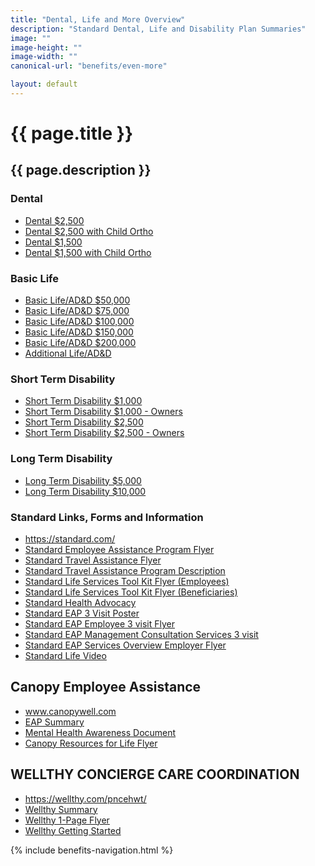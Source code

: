```yaml
---
title: "Dental, Life and More Overview"
description: "Standard Dental, Life and Disability Plan Summaries"
image: ""
image-height: ""
image-width: ""
canonical-url: "benefits/even-more"

layout: default
---
```

  <div class="banner">
    <div class="color-overlay"></div>
  </div>
  <div class="container main-body">
    <div class="row">
      <div class="col-10">
        <h1>{{ page.title }}</h1>
        <h2>{{ page.description }}</h2>
        <h3>Dental</h3>
        <ul>
          <li>
            <a href="/assets/documents/2025/more/dental/PNCE-2025-01-01-Dental-1500-with-1500-child-ortho.pdf">Dental $2,500</a>
          </li>
          <li>
            <a href="/assets/documents/2025/more/dental/PNCE-2025-01-01-Dental-2500-with-1500-child-ortho.pdf">Dental $2,500 with Child Ortho</a>
          </li>
          <li>
            <a href="/assets/documents/2025/more/dental/PNCE-2025-01-01-Dental-1500.pdf">Dental $1,500</a>
          </li>
          <li>
            <a href="/assets/documents/2025/more/dental/PNCE-2025-01-01-Dental-1500-with-1500-child-ortho.pdf">Dental $1,500 with Child Ortho</a>
          </li>
        </ul>
        <h3>Basic Life</h3>
        <ul>
          <li>
            <a href="/assets/documents/2025/more/basiclife/PNCE-2025-01-01---Basic-Life-50k.pdf">Basic Life/AD&amp;D $50,000</a>
          </li>
          <li>
            <a href="/assets/documents/2025/more/basiclife/PNCE-2025-01-01---Basic-Life-75k.pdf">Basic Life/AD&amp;D $75,000</a>
          </li>
          <li>
            <a href="/assets/documents/2025/more/basiclife/PNCE-2025-01-01---Basic-Life-100k.pdf">Basic Life/AD&amp;D $100,000</a>
          </li>
          <li>
            <a href="/assets/documents/2025/more/basiclife/PNCE-2025-01-01---Basic-Life-150k.pdf">Basic Life/AD&amp;D $150,000</a>
          </li>
          <li>
            <a href="/assets/documents/2025/more/basiclife/PNCE-2025-01-01---Basic-Life-200k.pdf">Basic Life/AD&amp;D $200,000</a>
          </li>
          <li>
            <a href="/assets/documents/2025/more/basiclife/PNCE-2025-01-01-Voluntary-Life.pdf">Additional Life/AD&amp;D</a>
          </li>
        </ul>
        <h3>Short Term Disability</h3>
        <ul>
          <li>
            <a href="/assets/documents/2025/more/STD/PNCE-2025-01-01-STD-C---Plan-1.pdf">Short Term Disability $1,000</a>
          </li>
          <li>
            <a href="/assets/documents/2025/more/STD/PNCE-2025-01-01-STD-B---Plan-1.pdf">Short Term Disability $1,000 - Owners</a>
          </li>
          <li>
            <a href="/assets/documents/2025/more/STD/PNCE-2025-01-01-STD-C---Plan-2.pdf">Short Term Disability $2,500</a>
          </li>
          <li>
            <a href="/assets/documents/2025/more/STD/PNCE-2025-01-01-STD-B---Plan-2.pdf">Short Term Disability $2,500 - Owners</a>
          </li>
        </ul>
        <h3>Long Term Disability</h3>
        <ul>
          <li>
            <a href="/assets/documents/2025/more/LTD/PNCE-2025-01-01-LTD--Plan-1.pdf">Long Term Disability $5,000</a>
          </li>
          <li>
            <a href="/assets/documents/2025/more/LTD/PNCE-2025-01-01-LTD--Plan-2.pdf">Long Term Disability $10,000</a>
          </li>
        </ul>
        <h3>Standard Links, Forms and Information</h3>
        <ul>
          <li>
            <a href="https://standard.com/" target="_blank">https://standard.com/</a>
          </li>
          <li><a href="/assets/documents/2025/more/Standard-EAP-Employee-3-visit-Flyer.pdf">Standard Employee Assistance Program Flyer</a></li>
          <li><a href="/assets/documents/2025/more/Standard-Travel-Assistance-Employee-Flyer.pdf">Standard Travel Assistance Flyer</a></li>
          <li><a href="/assets/documents/2025/more/Standard-Travel-Assistance-Program-Description.pdf">Standard Travel Assistance Program Description</a></li>
          <li><a href="/assets/documents/2025/more/Standard-Life-Services-Toolkit-Flyer---Employees.pdf">Standard Life Services Tool Kit Flyer (Employees)</a></li>
          <li><a href="/assets/documents/2025/more/Standard-Life-Services-Toolkit-Flyer---Beneficiaries.pdf">Standard Life Services Tool Kit Flyer (Beneficiaries)</a></li>
          <li><a href="/assets/documents/2025/more/Standard-Health-Advocate-Select-Flyer.pdf">Standard Health Advocacy</a></li>
          <li><a href="/assets/documents/2025/more/Standard-EAP-3-Visit-Poster.pdf">Standard EAP 3 Visit Poster</a></li>
          <li><a href="/assets/documents/2025/more/Standard-EAP-Employee-3-visit-Flyer.pdf">Standard EAP Employee 3 visit Flyer</a></li>
          <li><a href="/assets/documents/2025/more/Standard-EAP-Management-Consultation-Services-3-visit.pdf">Standard EAP Management Consultation Services 3 visit</a></li>
          <li><a href="/assets/documents/2025/more/Standard-EAP-Services-Overview-Employer-Flyer.pdf">Standard EAP Services Overview Employer Flyer</a></li>
          <li>
            <a href="https://players.brightcove.net/1079186452001/41lsPukaRe_default/index.html?videoId=4783478886001" data-type="iframe" class="lightbox">Standard Life Video</a>
          </li>
        </ul>
        <h2>Canopy Employee Assistance</h2>
        <ul>
          <li><a href="http://www.canopywell.com/" target="_blank">www.canopywell.com</a></li>
          <li><a href="/assets/documents/2025/medical/evenmore/PNCE-2025-01-01-Canopy-Service-Summary.pdf">EAP Summary</a></li>
          <li><a href="/assets/documents/2025/medical/evenmore/PNCE-2025-01-01-Canopy-Mental-Health-Awareness.pdf">Mental Health Awareness Document</a></li>
          <li><a href="/assets/documents/2025/medical/evenmore/PNCE-2025-01-01-Canopy-Resources-for-Life-Flyer.pdf">Canopy Resources for Life Flyer</a></li>
        </ul>
        <h2>WELLTHY CONCIERGE CARE COORDINATION</h2>
        <ul>
          <li>
            <a href="https://wellthy.com/pncehwt/" target="_blank">https://wellthy.com/pncehwt/</a>
          </li>
          <li>
            <a href="/assets/documents/2023/medical/evenmore/2023-WellthyBenefitSummary.pdf">Wellthy Summary</a>
          </li>
          <li>
            <a href="/assets/documents/2023/medical/evenmore/2023-Wellthy1-page flyer.pdf">Wellthy 1-Page Flyer</a>
          </li>
          <li>
            <a href="/assets/documents/2023/medical/evenmore/2023-WellthyGettingStarted.pdf">Wellthy Getting Started</a>
          </li>
        </ul>
      </div>
      <div class="col-2">
        {% include benefits-navigation.html %}
      </div>
    </div>
  </div>
  <script src="/assets/javascript/tobii.min.js"></script>
  <script type="text/javascript">
    const tobii = new Tobii()
  </script>
